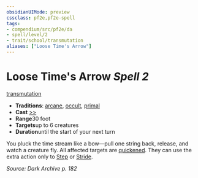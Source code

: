 ```yaml
---
obsidianUIMode: preview
cssclass: pf2e,pf2e-spell
tags:
- compendium/src/pf2e/da
- spell/level/2
- trait/school/transmutation
aliases: ["Loose Time's Arrow"]
---
```

# Loose Time's Arrow *Spell 2*   
[transmutation](transmutation.md)  

- **Traditions**: [arcane](arcane.md), [occult](occult.md), [primal](primal.md)
- **Cast** [>>](chapter-9-playing-the-game.md#Actions "Two-Action") 
- **Range**30 foot
- **Targets**up to 6 creatures
- **Duration**until the start of your next turn

You pluck the time stream like a bow—pull one string back, release, and watch a creature fly. All affected targets are [quickened](conditions.md#Quickened). They can use the extra action only to [Step](step.md) or [Stride](stride.md).

*Source: Dark Archive p. 182*